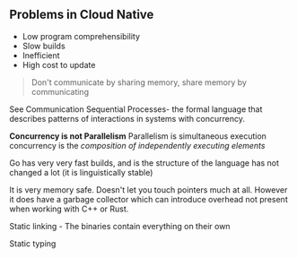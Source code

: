 
## Problems in Cloud Native

- Low program comprehensibility
- Slow builds
- Inefficient
- High cost to update


> Don't communicate by sharing memory, share memory by communicating

See Communication Sequential Processes- the formal language that describes patterns of interactions in systems with concurrency.

**Concurrency is not Parallelism**
	Parallelism is simultaneous execution
	concurrency is the *composition of independently executing elements*

Go has very very fast builds, and is the structure of the language has not changed a lot (it is linguistically stable)

It is very memory safe. Doesn't let you touch pointers much at all. However it does have a garbage collector which can introduce overhead not present when working with C++ or Rust.

Static linking - The binaries contain everything on their own

Static typing
